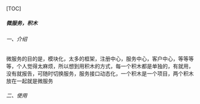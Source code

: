 [TOC]



##### 微服务，积木

###### 一、介绍

​	微服务的目的是，模块化，太多的框架，注册中心，服务中心，客户中心，等等等等，个人觉得太麻烦，所以想到用积木的方式，每一个积木都是单独的，有就用，没有就报告，可随时切换服务，服务接口动态化，一个积木是一个项目，两个积木放在一起就是微服务

###### 二、使用

​	



